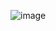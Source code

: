 ![image](https://github.com/ArthurHRT/local-turistico/assets/42889977/8a5b1a3e-fd9f-4ec9-9c29-84e39ef86c3f)

